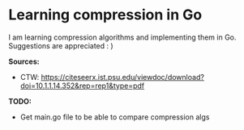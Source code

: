 
# Learning compression in Go

I am learning compression algorithms and implementing them in Go. Suggestions are appreciated  : )

**Sources:**
* CTW: https://citeseerx.ist.psu.edu/viewdoc/download?doi=10.1.1.14.352&rep=rep1&type=pdf


**TODO:**
* Get main.go file to be able to compare compression algs
